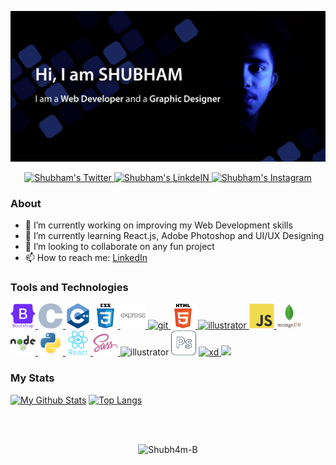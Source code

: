 ![Header Image](https://github.com/Shubh4m-B/Shubh4m-B/blob/master/Header.png?raw=true)
<p align="center">
    <a href="https://twitter.com/Shubh4m_B">
      <img alt="Shubham's Twitter" width="30px" src="https://cdn.jsdelivr.net/npm/simple-icons@v3/icons/twitter.svg" />
    </a>
    <a href="https://www.linkedin.com/in/shubham-bhardwaj-23250b173">
      <img alt="Shubham's LinkdeIN" width="30px" src="https://cdn.jsdelivr.net/npm/simple-icons@v3/icons/linkedin.svg" />
    </a>
    <a href="https://instagram.com/shubh4m_b">
      <img alt="Shubham's Instagram" width="30px" src="https://cdn.jsdelivr.net/npm/simple-icons@v3/icons/instagram.svg" />
    </a>
</p>

### About
- 🔭 I’m currently working on improving my Web Development skills
- 🌱 I’m currently learning React.js, Adobe Photoshop and UI/UX Designing
- 👯 I’m looking to collaborate on any fun project
- 📫 How to reach me: [LinkedIn](https://www.linkedin.com/in/shubham-bhardwaj-23250b173)
<!-- - ⚡ Fun fact: I am PotterHead [Repello Muggletum] 😄 -->

### Tools and Technologies

<p align="left">  </a> <a href="https://getbootstrap.com" target="_blank"> <img src="https://raw.githubusercontent.com/devicons/devicon/master/icons/bootstrap/bootstrap-plain-wordmark.svg" alt="bootstrap" width="40" height="40"/> </a> <a href="https://www.cprogramming.com/" target="_blank"> <img src="https://raw.githubusercontent.com/devicons/devicon/master/icons/c/c-original.svg" alt="c" width="40" height="40"/> </a> <a href="https://www.w3schools.com/cpp/" target="_blank"> <img src="https://raw.githubusercontent.com/devicons/devicon/master/icons/cplusplus/cplusplus-original.svg" alt="cplusplus" width="40" height="40"/> </a> <a href="https://www.w3schools.com/css/" target="_blank"> <img src="https://raw.githubusercontent.com/devicons/devicon/master/icons/css3/css3-original-wordmark.svg" alt="css3" width="40" height="40"/> </a> <a href="https://expressjs.com" target="_blank"> <img src="https://raw.githubusercontent.com/devicons/devicon/master/icons/express/express-original-wordmark.svg" alt="express" width="40" height="40"/> </a> <a href="https://git-scm.com/" target="_blank"> <img src="https://www.vectorlogo.zone/logos/git-scm/git-scm-icon.svg" alt="git" width="40" height="40"/> </a> <a href="https://www.w3.org/html/" target="_blank"> <img src="https://raw.githubusercontent.com/devicons/devicon/master/icons/html5/html5-original-wordmark.svg" alt="html5" width="40" height="40"/> </a> <a href="https://www.adobe.com/in/products/illustrator.html" target="_blank"> <img src="https://www.vectorlogo.zone/logos/adobe_illustrator/adobe_illustrator-icon.svg" alt="illustrator" width="40" height="40"/> </a> <a href="https://developer.mozilla.org/en-US/docs/Web/JavaScript" target="_blank"> <img src="https://raw.githubusercontent.com/devicons/devicon/master/icons/javascript/javascript-original.svg" alt="javascript" width="40" height="40"/> </a> <a href="https://www.mongodb.com/" target="_blank"> <img src="https://raw.githubusercontent.com/devicons/devicon/master/icons/mongodb/mongodb-original-wordmark.svg" alt="mongodb" width="40" height="40"/> </a> <a href="https://nodejs.org" target="_blank"> <img src="https://raw.githubusercontent.com/devicons/devicon/master/icons/nodejs/nodejs-original-wordmark.svg" alt="nodejs" width="40" height="40"/> </a> <a href="https://www.photoshop.com/en" target="_blank">  <a href="https://www.python.org" target="_blank"> <img src="https://raw.githubusercontent.com/devicons/devicon/master/icons/python/python-original.svg" alt="python" width="40" height="40"/> </a> <a href="https://reactjs.org/" target="_blank"> <img src="https://raw.githubusercontent.com/devicons/devicon/master/icons/react/react-original-wordmark.svg" alt="react" width="40" height="40"/> </a> <a href="https://sass-lang.com" target="_blank"> <img src="https://raw.githubusercontent.com/devicons/devicon/master/icons/sass/sass-original.svg" alt="sass" width="40" height="40"/> </a>  <img src="https://www.vectorlogo.zone/logos/adobe_illustrator/adobe_illustrator-icon.svg" alt="illustrator" width="40" height="40"/> </a><img src="https://raw.githubusercontent.com/devicons/devicon/master/icons/photoshop/photoshop-line.svg" alt="photoshop" width="40" height="40"/> </a><a href="https://www.adobe.com/products/xd.html" target="_blank"> <img src="https://cdn.worldvectorlogo.com/logos/adobe-xd.svg" alt="xd" width="40" height="40"/> </a> <img height="40px" src="https://cdn.svgporn.com/logos/visual-studio-code.svg"></p>

<!-- <p align="left"> <img src="https://devicons.github.io/devicon/devicon.git/icons/c/c-original.svg" alt="c" width="40" height="40" style="margin:20px"/> <img src="https://devicons.github.io/devicon/devicon.git/icons/cplusplus/cplusplus-original.svg" alt="cplusplus" width="40" height="40"/> <img src="https://devicons.github.io/devicon/devicon.git/icons/python/python-original.svg" alt="python" width="40" height="40"/> <img src="https://devicons.github.io/devicon/devicon.git/icons/javascript/javascript-original.svg" alt="javascript" width="40" height="40"/> <img src="https://devicons.github.io/devicon/devicon.git/icons/html5/html5-original-wordmark.svg" alt="html5" width="40" height="40"/> <img src="https://devicons.github.io/devicon/devicon.git/icons/css3/css3-original-wordmark.svg" alt="css3" width="40" height="40"/> <img src="https://devicons.github.io/devicon/devicon.git/icons/bootstrap/bootstrap-plain.svg" alt="bootstrap" width="40" height="40"/> <img height="40" src="https://raw.githubusercontent.com/github/explore/80688e429a7d4ef2fca1e82350fe8e3517d3494d/topics/nodejs/nodejs.png">
    <img src="https://www.vectorlogo.zone/logos/git-scm/git-scm-icon.svg" alt="git" width="40" height="40"/>  <img src="https://www.vectorlogo.zone/logos/adobe_illustrator/adobe_illustrator-icon.svg" alt="illustrator" width="40" height="40"/>  <img src="https://devicons.github.io/devicon/devicon.git/icons/photoshop/photoshop-plain.svg" alt="photoshop" width="40" height="40"/>  <img src="https://devicons.github.io/devicon/devicon.git/icons/react/react-original-wordmark.svg" alt="react" width="40" height="40"/> <img src="https://devicons.github.io/devicon/devicon.git/icons/sass/sass-original.svg" alt="sass" width="40" height="40"/>
<img height="40px" src="https://cdn.svgporn.com/logos/visual-studio-code.svg"></p> -->

<!-- [![Top Langs](https://github-readme-stats.vercel.app/api/top-langs/?username=Shubh4m-B)](https://github.com/Shubh4m-B/github-readme-stats) -->
### My Stats
[![My Github Stats](https://github-readme-stats.vercel.app/api?username=Shubh4m-B&show_icons=true&title_color=fff&icon_color=324ae6&text_color=fff&bg_color=00001c)](https://github.com/Shubh4m-B)
[![Top Langs](https://github-readme-stats.vercel.app/api/top-langs/?username=Shubh4m-B&show_icons=true&title_color=fff&icon_color=324ae6&text_color=fff&bg_color=00001c)](https://github.com/Shubh4m-B/github-readme-stats)


<br><br>
<p align="center"> <img src="https://komarev.com/ghpvc/?username=Shubh4m-B&label=Profile%20views&color=0e75b6&style=flat" alt="Shubh4m-B" /> </p>

<!--
**Shubh4m-B/Shubh4m-B** is a ✨ _special_ ✨ repository because its `README.md` (this file) appears on your GitHub profile.

Here are some ideas to get you started:

- 🔭 I’m currently working on ...
- 🌱 I’m currently learning ...
- 👯 I’m looking to collaborate on ...
- 🤔 I’m looking for help with ...
- 💬 Ask me about ...
- 📫 How to reach me: ...
- 😄 Pronouns: ...
- ⚡ Fun fact: ...
-->
